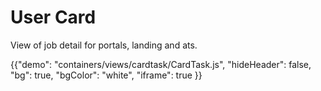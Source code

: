 # User Card

<p class="description">View of job detail for portals, landing and ats.</p>

{{"demo": "containers/views/cardtask/CardTask.js", "hideHeader": false, "bg": true, "bgColor": "white", "iframe": true }}
